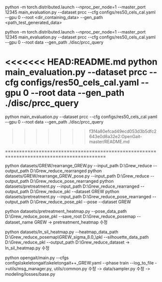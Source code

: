 python -m torch.distributed.launch --nproc_per_node=1 --master_port 12345 main_evaluation.py --dataset prcc --cfg configs/res50_cels_cal.yaml --gpu 0 --root <dir_containing_data> --gen_path <path_test_generated_data>


python -m torch.distributed.launch --nproc_per_node=1 --master_port 12345 main_evaluation.py --dataset prcc --cfg configs/res50_cels_cal.yaml --gpu 0 --root data --gen_path ./disc/prcc_query


<<<<<<< HEAD:README.md
python main_evaluation.py --dataset prcc --cfg configs/res50_cels_cal.yaml --gpu 0 --root data --gen_path ./disc/prcc_query 
=======
python main_evaluation.py --dataset prcc --cfg configs/res50_cels_cal.yaml --gpu 0 --root data --gen_path ./disc/prcc_query
>>>>>>> f3f4a80efcad49ecd053d3b5dfc2643e0d8a32e2:OpenGait-master/README.md

==========================================================================================

python datasets/GREW/rearrange_GREW.py --input_path D:\Grew_reduce --output_path D:\Grew_reduce_rearranged
python datasets/GREW/rearrange_GREW_pose.py --input_path D:\Grew_reduce --output_path D:\Grew_reduce_pose_rearranged
python datasets/pretreatment.py --input_path D:\Grew_reduce_rearranged --output_path D:\Grew_reduce_pkl --dataset GREW
python datasets/pretreatment.py --input_path D:\Grew_reduce_pose_rearranged --output_path D:\Grew_reduce_pose_pkl --pose --dataset GREW


python datasets/pretreatment_heatmap.py --pose_data_path D:\Grew_reduce_pose_pkl --save_root D:\Grew_reduce_posemap --dataset_name GREW
 -> pretreatment_heatmap  수정

python datasets/ln_sil_heatmap.py --heatmap_data_path D:\Grew_reduce_posemap\GREW_sigma_8.0_\pkl --silhouette_data_path D:\Grew_reduce_pkl --output_path D:\Grew_reduce_dataset
-> ln_sil_heatmap.py  수정

python opengait/main.py --cfgs configs\skeletongait\skeletongait++_GREW.yaml --phase train --log_to_file
->utils/msg_manager.py, utils/common.py 수정
-> data/sampler.py 수정
-> modeling/losses/base.py


